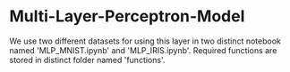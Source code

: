 # Multi-Layer-Perceptron-Model
We use two different datasets for using this layer in two distinct notebook named 'MLP_MNIST.ipynb' and 'MLP_IRIS.ipynb'. Required functions are stored in distinct folder named 'functions'.
